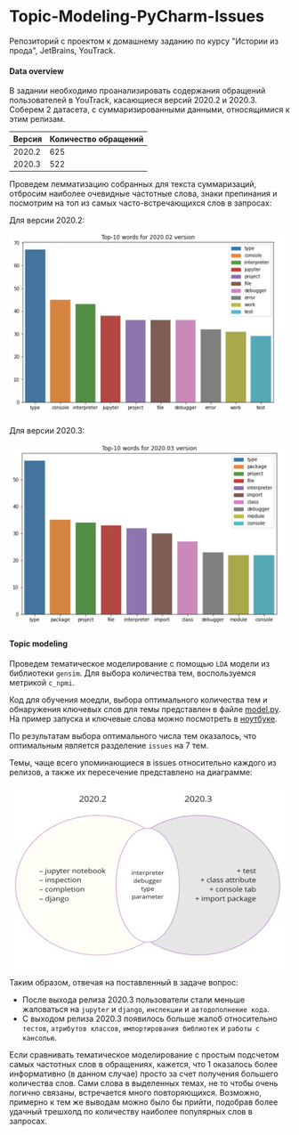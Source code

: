 # Topic-Modeling-PyCharm-Issues
Репозиторий с проектом к домашнему заданию по курсу "Истории из прода", JetBrains, YouTrack.

#### Data overview
 В задании необходимо проанализировать содержания обращений пользователей в YouTrack, касающиеся 
версий 2020.2 и 2020.3. Соберем 2 датасета, с суммаризированными данными, относящимися к этим релизам.


 **Версия** | Количество обращений | 
---|---| 
 2020.2 | 625
2020.3 | 522

Проведем лемматизацию собранных для текста суммаризаций, отбросим наиболее 
очевидные частотные слова, знаки препинания и посмотрим на топ из самых часто-встречающихся слов в запросах:

Для версии 2020.2:

<img src = images/top_10_02.png width="500" height="330">

Для версии 2020.3:

<img src = images/top_10_03.png width="500" height="330">


#### Topic modeling

Проведем тематическое моделирование с помощью `LDA` модели из
библиотеки `gensim`. Для выбора количества тем, воспользуемся
метрикой `c_npmi`. 

Код для обучения моедли, выбора оптимального количества 
тем и обнаружения ключевых слов для темы 
представлен в файле [model.py](model.py). На пример запуска и 
ключевые слова можно посмотреть в [ноутбуке](notebook.ipynb).

По результатам выбора оптимального числа тем
оказалось, что оптимальным является разделение `issues`
на 7 тем.

Темы, чаще всего упоминающиеся в issues относительно
каждого из релизов, а также их пересечение представлено
на диаграмме:

<img src = images/topic_modeling_res.png width="500" height="330">

Таким образом, отвечая на поставленный в задаче вопрос:

   - После выхода релиза 2020.3 пользователи стали меньше жаловаться на `jupyter` и `django`, 
     `инспекции` и `автодополнение кода`.
   - С выходом релиза 2020.3 появилось больше жалоб относительно `тестов`, `атрибутов классов`, 
     `импортирования библиотек` и `работы с кансолью`.

Если сравнивать тематическое моделирование с простым подсчетом самых частотных слов в обращениях, кажется, что
1 оказалось более информативно (в данном случае) просто за счет получения большего количества слов.
Сами слова в выделенных темах, не то чтобы очень логично связаны, встречается много повторяющихся. 
Возможно, примерно к тем же выводам можно было бы прийти, 
подобрав более удачный трешхолд по количеству наиболее популярных слов в запросах.
